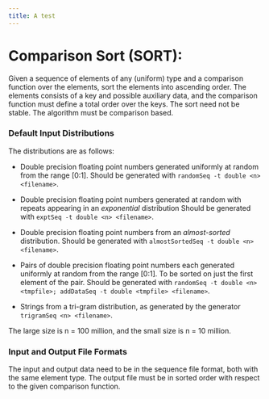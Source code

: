 ```yaml
---
title: A test 
---
```


# Comparison Sort (SORT):

Given a sequence of elements of any (uniform) type and a
comparison function over the elements, sort the elements into
ascending order.  The elements consists of a key and possible
auxiliary data, and the comparison function must define a total order
over the keys.  The sort need not be stable.  The algorithm must be
comparison based.

### Default Input Distributions

The distributions are as follows:

- Double precision floating point numbers generated uniformly at random from the range [0:1].
  Should be generated with `randomSeq -t double <n> <filename>`.

- Double precision floating point numbers generated at random with
repeats appearing in an *exponential* distribution
  Should be generated with `exptSeq -t double <n> <filename>`.

- Double precision floating point numbers from an *almost-sorted*
distribution.
  Should be generated with `almostSortedSeq -t double <n> <filename>`.

- Pairs of double precision floating point numbers each generated
uniformly at random from the range [0:1].  To be sorted on just the
first element of the pair.
 Should be generated with `randomSeq -t double <n> <tmpfile>; addDataSeq
 -t double <tmpfile> <filename>`.

- Strings from a tri-gram distribution, as generated by the generator
`trigramSeq <n> <filename>`.

The large size is n = 100 million, and the small size is n = 10
million.

### Input and Output File Formats 

The input and output data need to be in the sequence file format, both with the same element type.  The output file 
must be in sorted order with respect to the given comparison function. 

